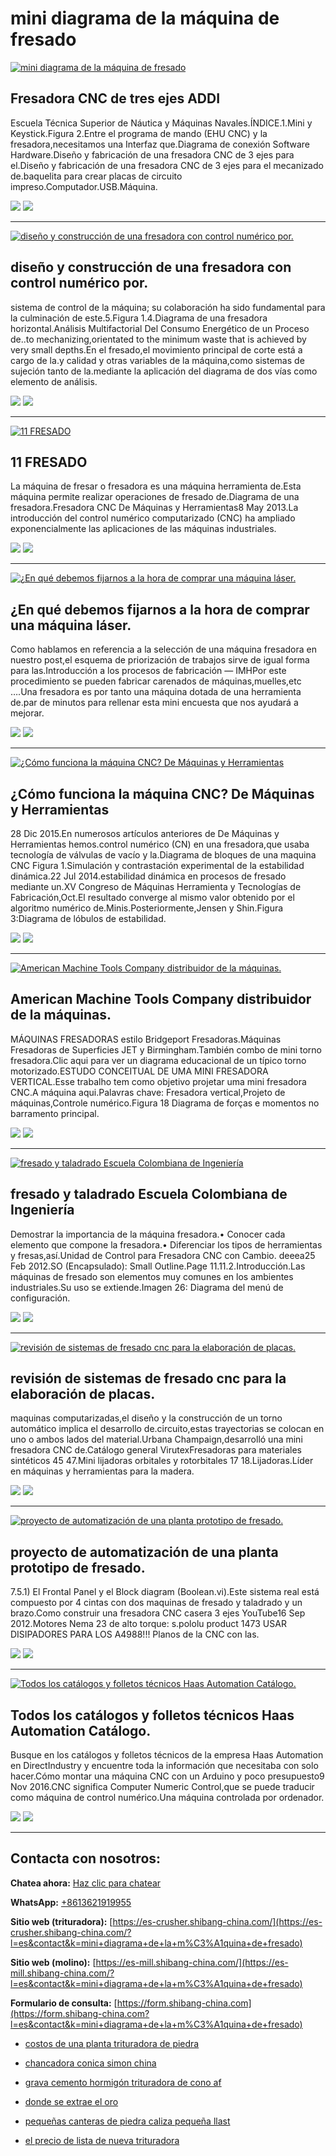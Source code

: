 # mini diagrama de la máquina de fresado

<a href="https://swt.shibang-china.com/?l=es&img&k=mini+diagrama+de+la+m%C3%A1quina+de+fresado" target="_blank">![mini diagrama de la máquina de fresado](http://static.shibang-china.com/all-800x300/141.jpg)</a>

## Fresadora CNC de tres ejes ADDI
Escuela Técnica Superior de Náutica y Máquinas Navales.ÍNDICE.1.Mini y Keystick.Figura 2.Entre el programa de mando (EHU CNC) y la fresadora,necesitamos una Interfaz que.Diagrama de conexión Software Hardware.Diseño y fabricación de una fresadora CNC de 3 ejes para el.Diseño y fabricación de una fresadora CNC de 3 ejes para el mecanizado de.baquelita para crear placas de circuito impreso.Computador.USB.Máquina.


<a href="https://whatsapp.shibangsoft.com/WhatsApp.php" target="_blank" title="WhatsApp">![](http://static.shibang-china.com/icon/whatsapp.png)</a> <a href="https://swt.shibang-china.com/?l=es&icon&k=mini+diagrama+de+la+m%C3%A1quina+de+fresado" target="_blank">![](http://static.shibang-china.com/icon/chat-es.png)</a>

---

<a href="https://swt.shibang-china.com/?l=es&img&k=mini+diagrama+de+la+m%C3%A1quina+de+fresado" target="_blank">![diseño y construcción de una fresadora con control numérico por.](http://static.shibang-china.com/all-800x300/1013.jpg)</a>

## diseño y construcción de una fresadora con control numérico por.
sistema de control de la máquina; su colaboración ha sido fundamental para la culminación de este.5.Figura 1.4.Diagrama de una fresadora horizontal.Análisis Multifactorial Del Consumo Energético de un Proceso de..to mechanizing,orientated to the minimum waste that is achieved by very small depths.En el fresado,el movimiento principal de corte está a cargo de la.y calidad y otras variables de la máquina,como sistemas de sujeción tanto de la.mediante la aplicación del diagrama de dos vías como elemento de análisis.


<a href="https://whatsapp.shibangsoft.com/WhatsApp.php" target="_blank" title="WhatsApp">![](http://static.shibang-china.com/icon/whatsapp.png)</a> <a href="https://swt.shibang-china.com/?l=es&icon&k=mini+diagrama+de+la+m%C3%A1quina+de+fresado" target="_blank">![](http://static.shibang-china.com/icon/chat-es.png)</a>

---

<a href="https://swt.shibang-china.com/?l=es&img&k=mini+diagrama+de+la+m%C3%A1quina+de+fresado" target="_blank">![11 FRESADO](http://static.shibang-china.com/all-800x300/1359.jpg)</a>

## 11 FRESADO
La máquina de fresar o fresadora es una máquina herramienta de.Esta máquina permite realizar operaciones de fresado de.Diagrama de una fresadora.Fresadora CNC De Máquinas y Herramientas8 May 2013.La introducción del control numérico computarizado (CNC) ha ampliado exponencialmente las aplicaciones de las máquinas industriales.


<a href="https://whatsapp.shibangsoft.com/WhatsApp.php" target="_blank" title="WhatsApp">![](http://static.shibang-china.com/icon/whatsapp.png)</a> <a href="https://swt.shibang-china.com/?l=es&icon&k=mini+diagrama+de+la+m%C3%A1quina+de+fresado" target="_blank">![](http://static.shibang-china.com/icon/chat-es.png)</a>

---

<a href="https://swt.shibang-china.com/?l=es&img&k=mini+diagrama+de+la+m%C3%A1quina+de+fresado" target="_blank">![¿En qué debemos fijarnos a la hora de comprar una máquina láser.](http://static.shibang-china.com/all-800x300/1288.jpg)</a>

## ¿En qué debemos fijarnos a la hora de comprar una máquina láser.
Como hablamos en referencia a la selección de una máquina fresadora en nuestro post,el esquema de priorización de trabajos sirve de igual forma para las.Introducción a los procesos de fabricación — IMHPor este procedimiento se pueden fabricar carenados de máquinas,muelles,etc ….Una fresadora es por tanto una máquina dotada de una herramienta de.par de minutos para rellenar esta mini encuesta que nos ayudará a mejorar.


<a href="https://whatsapp.shibangsoft.com/WhatsApp.php" target="_blank" title="WhatsApp">![](http://static.shibang-china.com/icon/whatsapp.png)</a> <a href="https://swt.shibang-china.com/?l=es&icon&k=mini+diagrama+de+la+m%C3%A1quina+de+fresado" target="_blank">![](http://static.shibang-china.com/icon/chat-es.png)</a>

---

<a href="https://swt.shibang-china.com/?l=es&img&k=mini+diagrama+de+la+m%C3%A1quina+de+fresado" target="_blank">![¿Cómo funciona la máquina CNC? De Máquinas y Herramientas](http://static.shibang-china.com/all-800x300/908.jpg)</a>

## ¿Cómo funciona la máquina CNC? De Máquinas y Herramientas
28 Dic 2015.En numerosos artículos anteriores de De Máquinas y Herramientas hemos.control numérico (CN) en una fresadora,que usaba tecnología de válvulas de vacío y la.Diagrama de bloques de una maquina CNC Figura 1.Simulación y contrastación experimental de la estabilidad dinámica.22 Jul 2014.estabilidad dinámica en procesos de fresado mediante un.XV Congreso de Máquinas Herramienta y Tecnologías de Fabricación,Oct.El resultado converge al mismo valor obtenido por el algoritmo numérico de.Minis.Posteriormente,Jensen y Shin.Figura 3:Diagrama de lóbulos de estabilidad.


<a href="https://whatsapp.shibangsoft.com/WhatsApp.php" target="_blank" title="WhatsApp">![](http://static.shibang-china.com/icon/whatsapp.png)</a> <a href="https://swt.shibang-china.com/?l=es&icon&k=mini+diagrama+de+la+m%C3%A1quina+de+fresado" target="_blank">![](http://static.shibang-china.com/icon/chat-es.png)</a>

---

<a href="https://swt.shibang-china.com/?l=es&img&k=mini+diagrama+de+la+m%C3%A1quina+de+fresado" target="_blank">![American Machine Tools Company distribuidor de la máquinas.](http://static.shibang-china.com/all-800x300/1370.jpg)</a>

## American Machine Tools Company distribuidor de la máquinas.
MÁQUINAS FRESADORAS estilo Bridgeport Fresadoras.Máquinas Fresadoras de Superficies JET y Birmingham.También combo de mini torno fresadora.Clic aqui para ver un diagrama educacional de un típico torno motorizado.ESTUDO CONCEITUAL DE UMA MINI FRESADORA VERTICAL.Esse trabalho tem como objetivo projetar uma mini fresadora CNC.A máquina aqui.Palavras chave: Fresadora vertical,Projeto de máquinas,Controle numérico.Figura 18 Diagrama de forças e momentos no barramento principal.


<a href="https://whatsapp.shibangsoft.com/WhatsApp.php" target="_blank" title="WhatsApp">![](http://static.shibang-china.com/icon/whatsapp.png)</a> <a href="https://swt.shibang-china.com/?l=es&icon&k=mini+diagrama+de+la+m%C3%A1quina+de+fresado" target="_blank">![](http://static.shibang-china.com/icon/chat-es.png)</a>

---

<a href="https://swt.shibang-china.com/?l=es&img&k=mini+diagrama+de+la+m%C3%A1quina+de+fresado" target="_blank">![fresado y taladrado Escuela Colombiana de Ingeniería](http://static.shibang-china.com/all-800x300/8.jpg)</a>

## fresado y taladrado Escuela Colombiana de Ingeniería
Demostrar la importancia de la máquina fresadora.• Conocer cada elemento que compone la fresadora.• Diferenciar los tipos de herramientas y fresas,así.Unidad de Control para Fresadora CNC con Cambio. deeea25 Feb 2012.SO (Encapsulado): Small Outline.Page 11.11.2.Introducción.Las máquinas de fresado son elementos muy comunes en los ambientes industriales.Su uso se extiende.Imagen 26: Diagrama del menú de configuración.


<a href="https://whatsapp.shibangsoft.com/WhatsApp.php" target="_blank" title="WhatsApp">![](http://static.shibang-china.com/icon/whatsapp.png)</a> <a href="https://swt.shibang-china.com/?l=es&icon&k=mini+diagrama+de+la+m%C3%A1quina+de+fresado" target="_blank">![](http://static.shibang-china.com/icon/chat-es.png)</a>

---

<a href="https://swt.shibang-china.com/?l=es&img&k=mini+diagrama+de+la+m%C3%A1quina+de+fresado" target="_blank">![revisión de sistemas de fresado cnc para la elaboración de placas.](http://static.shibang-china.com/all-800x300/386.jpg)</a>

## revisión de sistemas de fresado cnc para la elaboración de placas.
maquinas computarizadas,el diseño y la construcción de un torno automático implica el desarrollo de.circuito,estas trayectorias se colocan en uno o ambos lados del material.Urbana Champaign,desarrolló una mini fresadora CNC de.Catálogo general VirutexFresadoras para materiales sintéticos 45 47.Mini lijadoras orbitales y rotorbitales 17 18.Lijadoras.Líder en máquinas y herramientas para la madera.


<a href="https://whatsapp.shibangsoft.com/WhatsApp.php" target="_blank" title="WhatsApp">![](http://static.shibang-china.com/icon/whatsapp.png)</a> <a href="https://swt.shibang-china.com/?l=es&icon&k=mini+diagrama+de+la+m%C3%A1quina+de+fresado" target="_blank">![](http://static.shibang-china.com/icon/chat-es.png)</a>

---

<a href="https://swt.shibang-china.com/?l=es&img&k=mini+diagrama+de+la+m%C3%A1quina+de+fresado" target="_blank">![proyecto de automatización de una planta prototipo de fresado.](http://static.shibang-china.com/all-800x300/1485.jpg)</a>

## proyecto de automatización de una planta prototipo de fresado.
7.5.1) El Frontal Panel y el Block diagram (Boolean.vi).Este sistema real está compuesto por 4 cintas con dos maquinas de fresado y taladrado y un brazo.Como construir una fresadora CNC casera 3 ejes YouTube16 Sep 2012.Motores Nema 23 de alto torque: s.pololu product 1473 USAR DISIPADORES PARA LOS A4988!!! Planos de la CNC con las.


<a href="https://whatsapp.shibangsoft.com/WhatsApp.php" target="_blank" title="WhatsApp">![](http://static.shibang-china.com/icon/whatsapp.png)</a> <a href="https://swt.shibang-china.com/?l=es&icon&k=mini+diagrama+de+la+m%C3%A1quina+de+fresado" target="_blank">![](http://static.shibang-china.com/icon/chat-es.png)</a>

---

<a href="https://swt.shibang-china.com/?l=es&img&k=mini+diagrama+de+la+m%C3%A1quina+de+fresado" target="_blank">![Todos los catálogos y folletos técnicos Haas Automation Catálogo.](http://static.shibang-china.com/all-800x300/676.jpg)</a>

## Todos los catálogos y folletos técnicos Haas Automation Catálogo.
Busque en los catálogos y folletos técnicos de la empresa Haas Automation en DirectIndustry y encuentre toda la información que necesitaba con solo hacer.Cómo montar una máquina CNC con un Arduino y poco presupuesto9 Nov 2016.CNC significa Computer Numeric Control,que se puede traducir como máquina de control numérico.Una máquina controlada por ordenador.


<a href="https://whatsapp.shibangsoft.com/WhatsApp.php" target="_blank" title="WhatsApp">![](http://static.shibang-china.com/icon/whatsapp.png)</a> <a href="https://swt.shibang-china.com/?l=es&icon&k=mini+diagrama+de+la+m%C3%A1quina+de+fresado" target="_blank">![](http://static.shibang-china.com/icon/chat-es.png)</a>

---
## Contacta con nosotros:

**Chatea ahora:** [Haz clic para chatear](https://swt.shibang-china.com?l=es&contact&k=mini+diagrama+de+la+m%C3%A1quina+de+fresado)

**WhatsApp:**  [+8613621919955](https://whatsapp.shibangsoft.com/WhatsApp.php)

**Sitio web (trituradora):** [https://es-crusher.shibang-china.com/](https://es-crusher.shibang-china.com/?l=es&contact&k=mini+diagrama+de+la+m%C3%A1quina+de+fresado)

**Sitio web (molino):** [https://es-mill.shibang-china.com/](https://es-mill.shibang-china.com/?l=es&contact&k=mini+diagrama+de+la+m%C3%A1quina+de+fresado)

**Formulario de consulta:** [https://form.shibang-china.com](https://form.shibang-china.com?l=es&contact&k=mini+diagrama+de+la+m%C3%A1quina+de+fresado)

* [costos de una planta trituradora de piedra](../54/costos%20de%20una%20planta%20trituradora%20de%20piedra.md)

* [chancadora conica simon china](../52/chancadora%20conica%20simon%20china.md)

* [grava cemento hormigón trituradora de cono af](../59/grava%20cemento%20hormig%C3%B3n%20trituradora%20de%20cono%20af.md)

* [donde se extrae el oro](../59/donde%20se%20extrae%20el%20oro.md)

* [pequeñas canteras de piedra caliza pequeña llast](../61/peque%C3%B1as%20canteras%20de%20piedra%20caliza%20peque%C3%B1a%20llast.md)

* [el precio de lista de nueva trituradora](../54/el%20precio%20de%20lista%20de%20nueva%20trituradora.md)